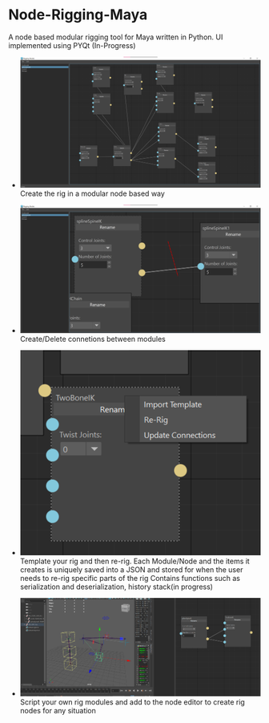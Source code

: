# Node-Rigging-Maya
A node based modular rigging tool for Maya written in Python. UI implemented using PYQt (In-Progress)

+ ![image missing](Imgs/Node_UI.png)
Create the rig in a modular node based way

+ ![image missing](Imgs/Node_UI_2.png)
Create/Delete connetions between modules 

+ ![image missing](Imgs/Node_UI_3.png)
Template your rig and then re-rig. Each Module/Node and the items it creates is uniquely saved into a JSON and stored for when the user needs to re-rig specific parts of the rig
Contains functions such as serialization and deserialization, history stack(in progress)

+ ![image missing](Imgs/Node_UI_4.png)
Script your own rig modules and add to the node editor to create rig nodes for any situation
